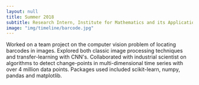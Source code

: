 ```yaml
---
layout: null
title: Summer 2018
subtitle: Research Intern, Institute for Mathematics and its Applications (IMA), UMN, MN.
image: "img/timeline/barcode.jpg"
---
```

Worked on a team project on the computer vision problem of locating barcodes in images. Explored both classic image processing techniques and transfer-learning with CNN's. Collaborated with industrial scientist on algorithms to detect change-points in multi-dimensional time series with over 4 million data points. Packages used included scikit-learn, numpy, pandas and matplotlib.